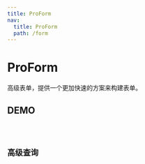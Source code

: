 ```yaml
---
title: ProForm
nav:
  title: ProForm
  path: /form
---
```


# ProForm

高级表单，提供一个更加快速的方案来构建表单。

## DEMO

<code src="../demos/base.tsx" />

## 高级查询

<code src="../demos/query-filter.tsx" />
